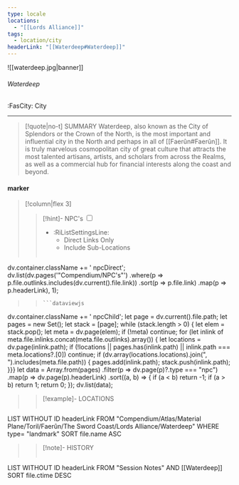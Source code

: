 ```yaml
---
type: locale
locations:
  - "[[Lords Alliance]]"
tags:
  - location/city
headerLink: "[[Waterdeep#Waterdeep]]"
---
```


![[waterdeep.jpg|banner]]
###### Waterdeep
<span class="sub2">:FasCity: City</span>
___

> [!quote|no-t] SUMMARY
>Waterdeep, also known as the City of Splendors or the Crown of the North, is the most important and influential city in the North and perhaps in all of [[Faerûn#Faerûn]]. It is truly marvelous cosmopolitan city of great culture that attracts the most talented artisans, artists, and scholars from across the Realms, as well as a commercial hub for financial interests along the coast and beyond.

#### marker
> [!column|flex 3]
> > [!hint]-  NPC's
> > <input type="checkbox" id="npc"/><ul class="sortMenu"><li class="sortIcon">:RiListSettingsLine:<ul class="dropdown npcedit"><li><label for="npc" class="directLabel active">Direct Links Only</label></li><li><label for="npc" class="childLabel">Include Sub-Locations</label></li></ul></li></ul>
> >```dataviewjs
dv.container.className += ' npcDirect';
dv.list(dv.pages('"Compendium/NPC\'s"')
 .where(p => p.file.outlinks.includes(dv.current().file.link))
.sort(p => p.file.link)
.map(p => p.headerLink), 1);
>>```
>>```dataviewjs
dv.container.className += ' npcChild';
let page = dv.current().file.path;
let pages = new Set();
let stack = [page];
while (stack.length > 0) {
let elem = stack.pop();
let meta = dv.page(elem);
if (!meta) continue;
for (let inlink of meta.file.inlinks.concat(meta.file.outlinks).array()) {
let locations = dv.page(inlink.path);
if (!locations || pages.has(inlink.path) || inlink.path === meta.locations?.[0]) continue;
 if (dv.array(locations.locations).join(", ").includes(meta.file.path)) {
 pages.add(inlink.path);
 stack.push(inlink.path);
}}}
let data = Array.from(pages)
.filter(p => dv.page(p)?.type === "npc")
.map(p => dv.page(p).headerLink)
.sort((a, b) => {
if (a < b) return -1;
if (a > b) return 1;
return 0;
});
dv.list(data);
> 
>> [!example]- LOCATIONS
>>```dataview
LIST WITHOUT ID headerLink
FROM "Compendium/Atlas/Material Plane/Toril/Faerûn/The Sword Coast/Lords Alliance/Waterdeep"
WHERE type= "landmark"
SORT file.name ASC
>
>> [!note]- HISTORY
>>```dataview
LIST WITHOUT ID headerLink
FROM "Session Notes" AND [[Waterdeep]]
SORT file.ctime DESC